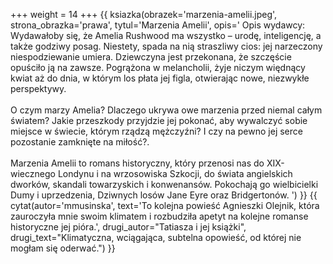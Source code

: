+++
weight = 14
+++
{{ ksiazka(obrazek='marzenia-amelii.jpeg', strona_obrazka='prawa', tytul='Marzenia Amelii', opis='
Opis wydawcy:<br/>
Wydawałoby się, że Amelia Rushwood ma wszystko – urodę, inteligencję, a także godziwy posag. Niestety, spada na nią straszliwy cios: jej narzeczony niespodziewanie umiera. Dziewczyna jest przekonana, że szczęście opuściło ją na zawsze. Pogrążona w melancholii, żyje niczym więdnący kwiat aż do dnia, w którym los płata jej figla, otwierając nowe, niezwykłe perspektywy.<br/><br/>
O czym marzy Amelia? Dlaczego ukrywa owe marzenia przed niemal całym światem? Jakie przeszkody przyjdzie jej pokonać, aby wywalczyć sobie miejsce w świecie, którym rządzą mężczyźni? I czy na pewno jej serce pozostanie zamknięte na miłość?.<br/><br/> Marzenia Amelii to romans historyczny, który przenosi nas do XIX-wiecznego Londynu i na wrzosowiska Szkocji, do świata angielskich dworków, skandali towarzyskich i konwenansów. Pokochają go wielbicielki Dumy i uprzedzenia, Dziwnych losów Jane Eyre oraz Bridgertonów.
') }}
{{ cytat(autor='mmusinska', text='To kolejna powieść Agnieszki Olejnik, która zauroczyła mnie swoim klimatem i rozbudziła apetyt na kolejne romanse historyczne jej pióra.', drugi_autor="Tatiasza i jej książki", drugi_text="Klimatyczna, wciągająca, subtelna opowieść, od której nie mogłam się oderwać.") }}

